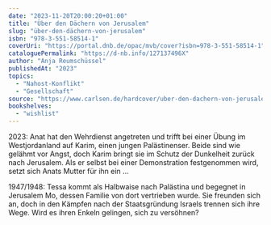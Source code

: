 ```yaml
---
date: "2023-11-20T20:00:20+01:00"
title: "Über den Dächern von Jerusalem"
slug: "über-den-dächern-von-jerusalem"
isbn: "978-3-551-58514-1"
coverUri: "https://portal.dnb.de/opac/mvb/cover?isbn=978-3-551-58514-1"
cataloguePermalink: "https://d-nb.info/127137496X"
author: "Anja Reumschüssel"
publishedAt: "2023"
topics:
  - "Nahost-Konflikt"
  - "Gesellschaft"
source: "https://www.carlsen.de/hardcover/uber-den-dachern-von-jerusalem/978-3-551-58514-1"
bookshelves:
  - "wishlist"
---
```

2023: Anat hat den Wehrdienst angetreten und trifft bei einer Übung im 
Westjordanland auf Karim, einen jungen Palästinenser. Beide sind wie gelähmt vor 
Angst, doch Karim bringt sie im Schutz der Dunkelheit zurück nach Jerusalem. Als 
er selbst bei einer Demonstration festgenommen wird, setzt sich Anats Mutter für 
ihn ein …

1947/1948: Tessa kommt als Halbwaise nach Palästina und begegnet in Jerusalem Mo, 
dessen Familie von dort vertrieben wurde. Sie freunden sich an, doch in den 
Kämpfen nach der Staatsgründung Israels trennen sich ihre Wege. Wird es ihren 
Enkeln gelingen, sich zu versöhnen?
